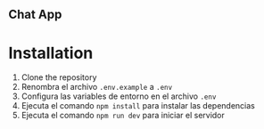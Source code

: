 ## Chat App

# Installation
1. Clone the repository
2. Renombra el archivo `.env.example` a `.env`
3. Configura las variables de entorno en el archivo `.env`
4. Ejecuta el comando `npm install` para instalar las dependencias
5. Ejecuta el comando `npm run dev` para iniciar el servidor
